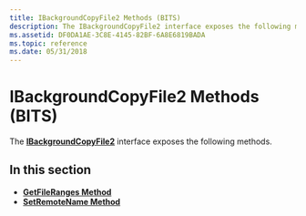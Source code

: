 ```yaml
---
title: IBackgroundCopyFile2 Methods (BITS)
description: The IBackgroundCopyFile2 interface exposes the following methods.
ms.assetid: DF0DA1AE-3C8E-4145-82BF-6A8E6819BADA
ms.topic: reference
ms.date: 05/31/2018
---
```


# IBackgroundCopyFile2 Methods (BITS)

The [**IBackgroundCopyFile2**](/windows/desktop/api/Bits2_0/nn-bits2_0-ibackgroundcopyfile2) interface exposes the following methods.

## In this section

-   [**GetFileRanges Method**](/windows/desktop/api/Bits2_0/nf-bits2_0-ibackgroundcopyfile2-getfileranges)
-   [**SetRemoteName Method**](/windows/desktop/api/Bits2_0/nf-bits2_0-ibackgroundcopyfile2-setremotename)

 

 




